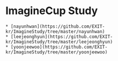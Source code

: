 # ImagineCup Study

	* [nayunhwan](https://github.com/EXIT-kr/ImagineStudy/tree/master/nayunhwan)
	* [leejeonghyun](https://github.com/EXIT-kr/ImagineStudy/tree/master/leejeonghyun)
	* [yoonjeewoo](https://github.com/EXIT-kr/ImagineStudy/tree/master/yoonjeewoo)
